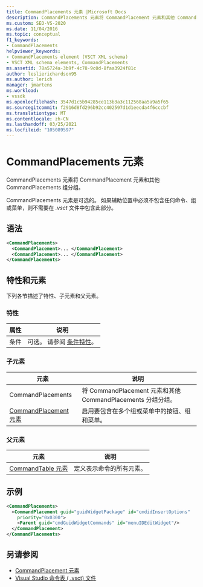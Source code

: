 ```yaml
---
title: CommandPlacements 元素 |Microsoft Docs
description: CommandPlacements 元素将 CommandPlacement 元素和其他 CommandPlacements 组分组。 CommandPlacements 元素是可选的。
ms.custom: SEO-VS-2020
ms.date: 11/04/2016
ms.topic: conceptual
f1_keywords:
- CommandPlacements
helpviewer_keywords:
- CommandPlacements element (VSCT XML schema)
- VSCT XML schema elements, CommandPlacements
ms.assetid: 78a5724a-3b9f-4c78-9c0d-8faa3924f81c
author: leslierichardson95
ms.author: lerich
manager: jmartens
ms.workload:
- vssdk
ms.openlocfilehash: 3547d1c5b94285ce113b3a3c112568aa5a9a5f65
ms.sourcegitcommit: f2916d8fd296b92cc402597d1d1eecda4f6cccbf
ms.translationtype: MT
ms.contentlocale: zh-CN
ms.lasthandoff: 03/25/2021
ms.locfileid: "105089597"
---
```

# <a name="commandplacements-element"></a>CommandPlacements 元素
CommandPlacements 元素将 CommandPlacement 元素和其他 CommandPlacements 组分组。

 CommandPlacements 元素是可选的。 如果辅助位置中必须不包含任何命令、组或菜单，则不需要在 *.vsct* 文件中包含此部分。

## <a name="syntax"></a>语法

```xml
<CommandPlacements>
  <CommandPlacement>... </CommandPlacement>
  <CommandPlacement>... </CommandPlacement>
</CommandPlacements>
```

## <a name="attributes-and-elements"></a>特性和元素
 下列各节描述了特性、子元素和父元素。

### <a name="attributes"></a>特性

|属性|说明|
|---------------|-----------------|
|条件|可选。 请参阅 [条件特性](../extensibility/vsct-xml-schema-conditional-attributes.md)。|

### <a name="child-elements"></a>子元素

|元素|说明|
|-------------|-----------------|
|CommandPlacements|将 CommandPlacement 元素和其他 CommandPlacements 分组分组。|
|[CommandPlacement 元素](../extensibility/commandplacement-element.md)|启用要包含在多个组或菜单中的按钮、组和菜单。|

### <a name="parent-elements"></a>父元素

|元素|说明|
|-------------|-----------------|
|[CommandTable 元素](../extensibility/commandtable-element.md)|定义表示命令的所有元素。|

## <a name="example"></a>示例

```xml
<CommandPlacements>
  <CommandPlacement guid="guidWidgetPackage" id="cmdidInsertOptions"
    priority="0x0300">
    <Parent guid="cmdGuidWidgetCommands" id="menuIDEditWidget"/>
  </CommandPlacement>
</CommandPlacements>
```

## <a name="see-also"></a>另请参阅
- [CommandPlacement 元素](../extensibility/commandplacement-element.md)
- [Visual Studio 命令表 ( .vsct) 文件](../extensibility/internals/visual-studio-command-table-dot-vsct-files.md)
